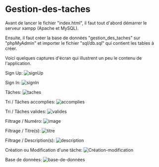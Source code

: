 # Gestion-des-taches

Avant de lancer le fichier "index.html", il faut tout d'abord démarrer le serveur xampp (Apache et MySQL).

Ensuite, il faut créer la base de données "gestion_des_taches" sur "phpMyAdmin" et importer le fichier "sql/db.sql" qui contient les tables à créer.

Voici quelques captures d'écran qui illustrent un peu le contenu de l'application.


Sign Up:
![signUp](https://user-images.githubusercontent.com/86629025/215860325-c62ada79-b5e9-48d2-8f31-7139fe938363.png)


Sign In:
![signIn](https://user-images.githubusercontent.com/86629025/215860377-baea7d17-f3aa-4a75-9941-7e1132ab89ed.png)


Tâches:
![taches](https://user-images.githubusercontent.com/86629025/215860405-507e1d77-5c4d-4e8c-b05c-896adb6b97d3.png)


Tri / Tâches accomplies:
![accomplies](https://user-images.githubusercontent.com/86629025/215860468-3c810f1b-2e39-4797-9c45-8232d23ba949.png)


Tri / Tâches valides:
![valides](https://user-images.githubusercontent.com/86629025/215860531-e0a903b1-2dd4-4e09-a9b1-ba5460baf4d1.png)


Filtrage / Numéro:
![image](https://user-images.githubusercontent.com/86629025/215864023-408b8fb1-352e-4cd0-9a1b-9f71cfb8d50c.png)


Filtrage / Titre(s):
![titre](https://user-images.githubusercontent.com/86629025/215863753-ef8a9f34-f67a-45f6-bd2b-5ef8c40b7c5a.png)


Filtrage / Description(s):
![description](https://user-images.githubusercontent.com/86629025/215863775-5b8b5feb-d90a-4467-aa50-8ee5c8e64aa7.png)


Création ou Modification d'une tâche:
![Création-modification](https://user-images.githubusercontent.com/86629025/215861398-17c9f904-54e2-4dcd-8982-b192b8e0cf00.png)


Base de données:
![base-de-données](https://user-images.githubusercontent.com/86629025/215865845-1b7afe88-36d6-450b-8fba-fe6b473a7a14.png)
